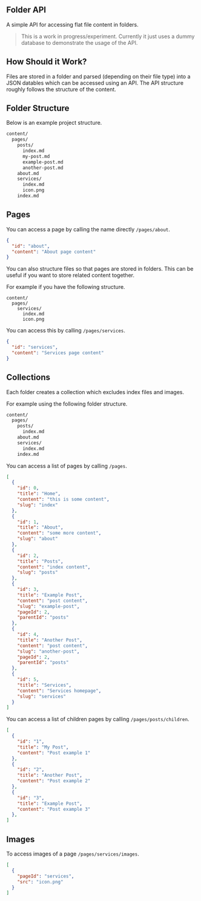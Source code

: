 ## Folder API

A simple API for accessing flat file content in folders.

> This is a work in progress/experiment. Currently it just uses a dummy database to demonstrate the usage of the API.

## How Should it Work?

Files are stored in a folder and parsed (depending on their file type) into a JSON datables which can be accessed using an API. The API structure roughly follows the structure of the content.

## Folder Structure

Below is an example project structure.

```bash
content/
  pages/
    posts/
      index.md
      my-post.md
      example-post.md
      another-post.md
    about.md
    services/
      index.md
      icon.png
    index.md
```

## Pages

You can access a page by calling the name directly `/pages/about`.

```json
{
  "id": "about",
  "content": "About page content"
}
```

You can also structure files so that pages are stored in folders. This can be useful if you want to store related content together.

For example if you have the following structure.

```
content/
  pages/
    services/
      index.md
      icon.png
```

You can access this by calling `/pages/services`.

```json
{
  "id": "services",
  "content": "Services page content"
}
```

## Collections

Each folder creates a collection which excludes index files and images.

For example using the following folder structure.

```bash
content/
  pages/
    posts/
      index.md
    about.md
    services/
      index.md
    index.md
```

You can access a list of pages by calling `/pages`.

```json
[
  {
    "id": 0,
    "title": "Home",
    "content": "this is some content",
    "slug": "index"
  },
  {
    "id": 1,
    "title": "About",
    "content": "some more content",
    "slug": "about"
  },
  {
    "id": 2,
    "title": "Posts",
    "content": "index content",
    "slug": "posts"
  },
  {
    "id": 3,
    "title": "Example Post",
    "content": "post content",
    "slug": "example-post",
    "pageId": 2,
    "parentId": "posts"
  },
  {
    "id": 4,
    "title": "Another Post",
    "content": "post content",
    "slug": "another-post",
    "pageId": 2,
    "parentId": "posts"
  },
  {
    "id": 5,
    "title": "Services",
    "content": "Services homepage",
    "slug": "services"
  }
]
```

You can access a list of children pages by calling `/pages/posts/children`.

```json
[
  {
    "id": "1",
    "title": "My Post",
    "content": "Post example 1"
  },
  {
    "id": "2",
    "title": "Another Post",
    "content": "Post example 2"
  },
  {
    "id": "3",
    "title": "Example Post",
    "content": "Post example 3"
  },
]
```

## Images

To access images of a page `/pages/services/images`.

```json
[
  {
    "pageId": "services",
    "src": "icon.png"
  }
]
```
